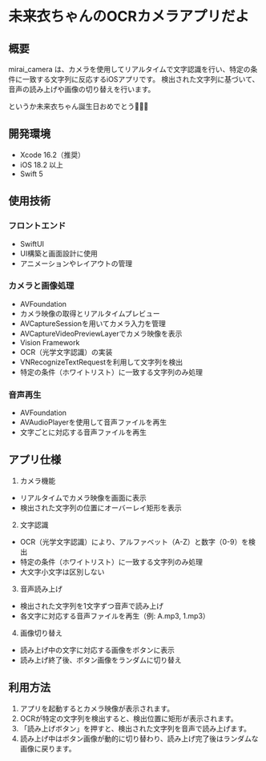 # 未来衣ちゃんのOCRカメラアプリだよ

## 概要

mirai_camera は、カメラを使用してリアルタイムで文字認識を行い、特定の条件に一致する文字列に反応するiOSアプリです。
検出された文字列に基づいて、音声の読み上げや画像の切り替えを行います。

というか未来衣ちゃん誕生日おめでとう🎉🎉🎉

## 開発環境

- Xcode 16.2（推奨）
- iOS 18.2 以上
- Swift 5

## 使用技術

### フロントエンド

- SwiftUI
- UI構築と画面設計に使用
- アニメーションやレイアウトの管理

### カメラと画像処理

- AVFoundation
- カメラ映像の取得とリアルタイムプレビュー
- AVCaptureSessionを用いてカメラ入力を管理
- AVCaptureVideoPreviewLayerでカメラ映像を表示
- Vision Framework
- OCR（光学文字認識）の実装
- VNRecognizeTextRequestを利用して文字列を検出
- 特定の条件（ホワイトリスト）に一致する文字列のみ処理

### 音声再生

- AVFoundation
- AVAudioPlayerを使用して音声ファイルを再生
- 文字ごとに対応する音声ファイルを再生

## アプリ仕様

1. カメラ機能
  - リアルタイムでカメラ映像を画面に表示
  - 検出された文字列の位置にオーバーレイ矩形を表示
2. 文字認識
  - OCR（光学文字認識）により、アルファベット（A-Z）と数字（0-9）を検出
  - 特定の条件（ホワイトリスト）に一致する文字列のみ処理
  - 大文字小文字は区別しない
3. 音声読み上げ
  - 検出された文字列を1文字ずつ音声で読み上げ
  - 各文字に対応する音声ファイルを再生（例: A.mp3, 1.mp3）
4. 画像切り替え
  - 読み上げ中の文字に対応する画像をボタンに表示
  - 読み上げ終了後、ボタン画像をランダムに切り替え

## 利用方法

1. アプリを起動するとカメラ映像が表示されます。
2. OCRが特定の文字列を検出すると、検出位置に矩形が表示されます。
3. 「読み上げボタン」を押すと、検出された文字列を音声で読み上げます。
4. 読み上げ中はボタン画像が動的に切り替わり、読み上げ完了後はランダムな画像に戻ります。

